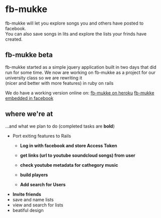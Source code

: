 fb-mukke
===
fb-mukke will let you explore songs you and others have posted to facebook.  
You can also save songs in lits and explore the lists your frinds have created.

fb-mukke beta
---
fb-mukke started as a simple jquery application built in two days that did run for some time.
We now are working on fb-mukke as a project for our university class so we are rewriting it  
(nicer and better with more features) in ruby on rails

We do have a working version online on:
[fb-mukke on heroku](https://fb-mukke.herokuapp.com)
[fb-mukke embedded in facebook](https://apps.facebook.com/fbmukke)

where we're at
---
…and what we plan to do (completed tasks are __bold__)
* Port exiting features to Rails
  * __Log in with facebook and store Access Token__
  * __get links (url to youtube soundcloud songs) from user__
  * __check youtube metadata for cathegory music__
  * __build players__
  
  * __Add search for Users__
* __Invite friends__
* save and name lists
* view and search for lists
* beatiful design
